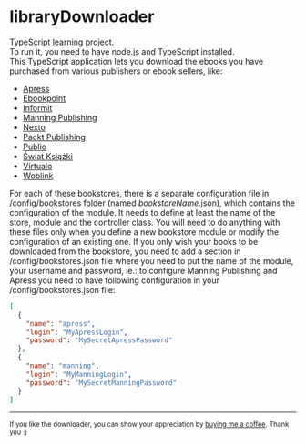 # libraryDownloader
TypeScript learning project.  
To run it, you need to have node.js and TypeScript installed.  
This TypeScript application lets you download the ebooks you have purchased from various publishers or ebook sellers, like:
* [Apress](https://apress.com)
* [Ebookpoint](https://ebookpoint.pl)
* [Informit](https://informit.com)
* [Manning Publishing](https://manning.com)
* [Nexto](https://nexto.pl)
* [Packt Publishing](https://packtpub.com)
* [Publio](https://publio.pl)
* [Świat Książki](https://swiatksiazki.pl)
* [Virtualo](https://virtualo.pl)
* [Woblink](https://woblink.com)

For each of these bookstores, there is a separate configuration file in /config/bookstores folder (named _bookstoreName_.json), which contains the configuration of the module. It needs to define at least the name of the store, module and the controller class. You will need to do anything with these files only when you define a new bookstore module or modify the configuration of an existing one.
If you only wish your books to be downloaded from the bookstore, you need to add a section in /config/bookstores.json file where you need to put the name of the module, your username and password, ie.: to configure Manning Publishing and Apress you need to have following configuration in your /config/bookstores.json file:
```json
[
  {
    "name": "apress",
    "login": "MyApressLogin",
    "password": "MySecretApressPassword"
  },
  {
    "name": "manning",
    "login": "MyManningLogin",
    "password": "MySecretManningPassword"
  }
]
```
  
---       
   
<sub>If you like the downloader, you can show your appreciation by [buying me a coffee](https://www.buymeacoffee.com/lkubicki). Thank you :)</sub>
